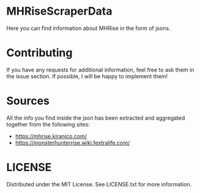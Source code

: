 # MHRiseScraperData


Here you can find information about MHRise in the form of jsons.

# Contributing
If you have any requests for additional information, feel free to ask them in the issue section.
If possible, I will be happy to implement them!

# Sources
All the info you find inside the json has been extracted and aggregated together from the following sites:
- https://mhrise.kiranico.com/
- https://monsterhunterrise.wiki.fextralife.com/

# LICENSE
Distributed under the MIT License. See LICENSE.txt for more information.

